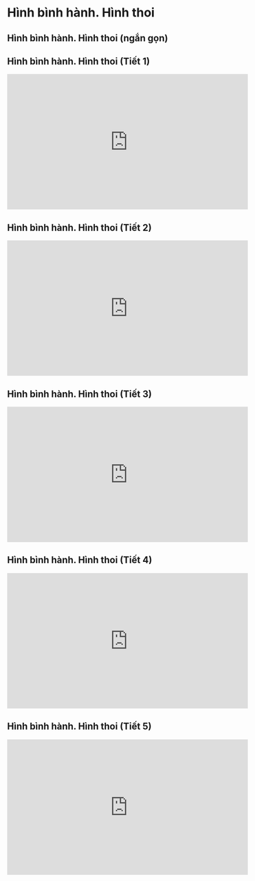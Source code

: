 # Hình bình hành. Hình thoi
## Hình bình hành. Hình thoi (ngắn gọn)



## Hình bình hành. Hình thoi (Tiết 1)
<iframe width="560" height="315" src="https://www.youtube.com/embed/DNjpU7djS4Q?si=JpZ6t5TbuN8igoYJ" title="YouTube video player" frameborder="0" allow="accelerometer; autoplay; clipboard-write; encrypted-media; gyroscope; picture-in-picture; web-share" referrerpolicy="strict-origin-when-cross-origin" allowfullscreen></iframe>

## Hình bình hành. Hình thoi (Tiết 2)
<iframe width="560" height="315" src="https://www.youtube.com/embed/massJd_fOgU?si=rD6P3LXwi5xkeTlV" title="YouTube video player" frameborder="0" allow="accelerometer; autoplay; clipboard-write; encrypted-media; gyroscope; picture-in-picture; web-share" referrerpolicy="strict-origin-when-cross-origin" allowfullscreen></iframe>

## Hình bình hành. Hình thoi (Tiết 3)
<iframe width="560" height="315" src="https://www.youtube.com/embed/rWWHndXFZb8?si=BxqQduxlhH_dY9d1" title="YouTube video player" frameborder="0" allow="accelerometer; autoplay; clipboard-write; encrypted-media; gyroscope; picture-in-picture; web-share" referrerpolicy="strict-origin-when-cross-origin" allowfullscreen></iframe>

## Hình bình hành. Hình thoi (Tiết 4)
<iframe width="560" height="315" src="https://www.youtube.com/embed/W4dyf0l5yBQ?si=0qymG5v0uNYxFYEE" title="YouTube video player" frameborder="0" allow="accelerometer; autoplay; clipboard-write; encrypted-media; gyroscope; picture-in-picture; web-share" referrerpolicy="strict-origin-when-cross-origin" allowfullscreen></iframe>

## Hình bình hành. Hình thoi (Tiết 5)
<iframe width="560" height="315" src="https://www.youtube.com/embed/dInj2LP8MCM?si=8-EQbFuqOZ4ZNz1n" title="YouTube video player" frameborder="0" allow="accelerometer; autoplay; clipboard-write; encrypted-media; gyroscope; picture-in-picture; web-share" referrerpolicy="strict-origin-when-cross-origin" allowfullscreen></iframe>

